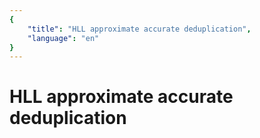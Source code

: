 ```yaml
---
{
    "title": "HLL approximate accurate deduplication",
    "language": "en"
}
---
```


# HLL approximate accurate deduplication

